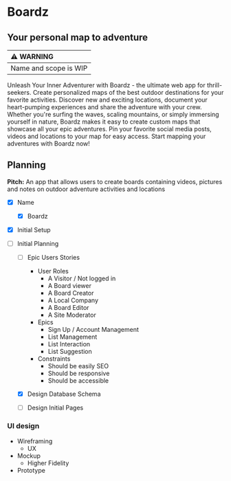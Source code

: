 # Boardz

## Your personal map to adventure

| ⚠️ WARNING          |
|:---------------------------|
| Name and scope is WIP      |

Unleash Your Inner Adventurer with Boardz - the ultimate web app for
thrill-seekers. Create personalized maps of the best outdoor
destinations for your favorite activities. Discover new and exciting
locations, document your heart-pumping experiences and share the
adventure with your crew. Whether you're surfing the waves, scaling
mountains, or simply immersing yourself in nature, Boardz makes it easy
to create custom maps that showcase all your epic adventures. Pin your
favorite social media posts, videos and locations to your map for easy
access. Start mapping your adventures with Boardz now!

## Planning

**Pitch:** An app that allows users to create boards containing videos, pictures and notes on outdoor adventure activities and locations

- [X] Name

  - [X] Boardz
- [X] Initial Setup
- [ ] Initial Planning

  - [ ] Epic Users Stories

    - User Roles
      - A Visitor / Not logged in
      - A Board viewer
      - A Board Creator
      - A Local Company
      - A Board Editor
      - A Site Moderator
    - Epics
      - Sign Up / Account Management
      - List Management
      - List Interaction
      - List Suggestion
    - Constraints
      - Should be easily SEO
      - Should be responsive
      - Should be accessible
  - [X] Design Database Schema
  - [ ] Design Initial Pages

### UI design

- Wireframing
  - UX
- Mockup
  - Higher Fidelity
- Prototype
